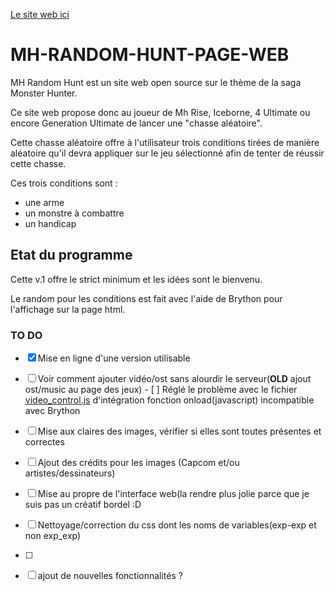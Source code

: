 
<a href="https://monster-hunter-randomizer.000webhostapp.com/index.html">Le site web ici</a>

# MH-RANDOM-HUNT-PAGE-WEB

MH Random Hunt est un site web open source sur le thème de la saga Monster Hunter.

Ce site web propose donc au joueur de Mh Rise, Iceborne, 4 Ultimate ou encore Generation Ultimate de lancer une "chasse aléatoire".

Cette chasse aléatoire offre à l'utilisateur trois conditions tirées de manière aléatoire qu'il devra appliquer sur le jeu sélectionné afin de tenter de réussir cette chasse.

Ces trois conditions sont :
  * une arme
  * un monstre à combattre
  * un handicap

## Etat du programme

Cette v.1 offre le strict minimum et les idées sont le bienvenu.

Le random pour les conditions est fait avec l'aide de Brython pour l'affichage sur la page html.

### TO DO

- [X] Mise en ligne d'une version utilisable
- [ ] Voir comment ajouter vidéo/ost sans alourdir le serveur(**OLD** ajout ost/music au page des jeux)
      - [ ] Réglé le problème avec le fichier [video_control.js](https://github.com/Kyosse/MH-RANDOM-HUNT-PAGE-WEB/blob/main/video_control.js) d'intégration fonction onload(javascript) incompatible avec Brython 

- [ ] Mise aux claires des images, vérifier si elles sont toutes présentes et correctes
- [ ] Ajout des crédits pour les images (Capcom et/ou artistes/dessinateurs)
- [ ] Mise au propre de l'interface web(la rendre plus jolie parce que je suis pas un créatif bordel :D
- [ ] Nettoyage/correction du css dont les noms de variables(exp-exp et non exp_exp)
- [ ] 
- [ ] ajout de nouvelles fonctionnalités ?